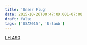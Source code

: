 ```yaml
---
title: 'Unser Flug'
date: 2015-10-26T00:47:00.001-07:00
draft: false
tags: ['USA2015', 'Urlaub']
---
```


[LH 490](http://share.mobiata.com/o6Yv)